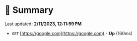 # 📖 Summary
Last updated: **2/11/2023, 12:11:59 PM**

- `GET` [https://google.com](https://google.com) - **Up** (160ms)
